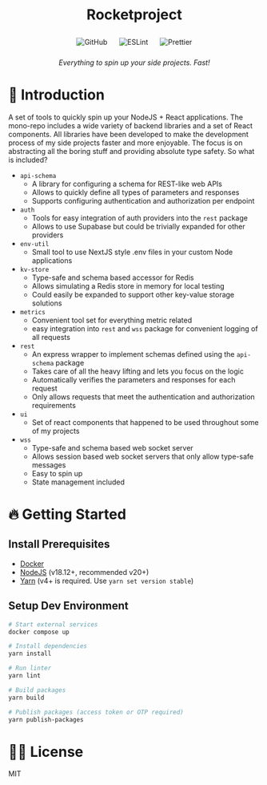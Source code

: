 <h1 align="center">Rocketproject</h1>

<p align="center">
    <img alt="GitHub" style="padding: 10px" src="https://img.shields.io/github/license/HenrikThoroe/rocketproject?style=for-the-badge">
    <img alt="ESLint" style="padding: 10px" src="https://img.shields.io/badge/code%20style-standard-brightgreen.svg?style=for-the-badge">
    <img alt="Prettier" style="padding: 10px" src="https://img.shields.io/badge/code_style-prettier-ff69b4.svg?style=for-the-badge">
</p>

<p align="center"><i>Everything to spin up your side projects. Fast!</i></p>

# 🚀 Introduction

A set of tools to quickly spin up your NodeJS + React applications.
The mono-repo includes a wide variety of backend libraries and a set of React components.
All libraries have been developed to make the development process of my side projects
faster and more enjoyable. The focus is on abstracting all the boring stuff and providing absolute
type safety. So what is included?

- `api-schema`
  - A library for configuring a schema for REST-like web APIs
  - Allows to quickly define all types of parameters and responses
  - Supports configuring authentication and authorization per endpoint
- `auth`
  - Tools for easy integration of auth providers into the `rest` package
  - Allows to use Supabase but could be trivially expanded for other providers
- `env-util`
  - Small tool to use NextJS style .env files in your custom Node applications
- `kv-store`
  - Type-safe and schema based accessor for Redis
  - Allows simulating a Redis store in memory for local testing
  - Could easily be expanded to support other key-value storage solutions
- `metrics`
  - Convenient tool set for everything metric related
  - easy integration into `rest` and `wss` package for convenient logging of all requests
- `rest`
  - An express wrapper to implement schemas defined using the `api-schema` package
  - Takes care of all the heavy lifting and lets you focus on the logic
  - Automatically verifies the parameters and responses for each request
  - Only allows requests that meet the authentication and authorization requirements
- `ui`
  - Set of react components that happened to be used throughout some of my projects
- `wss`
  - Type-safe and schema based web socket server
  - Allows session based web socket servers that only allow type-safe messages
  - Easy to spin up
  - State management included

# 🔥 Getting Started

## Install Prerequisites

- [Docker](https://www.docker.com/products/docker-desktop/)
- [NodeJS](https://nodejs.org/en/download) (v18.12+, recommended v20+)
- [Yarn](https://yarnpkg.com/getting-started/install) (v4+ is required. Use `yarn set version stable`)

## Setup Dev Environment

```sh
# Start external services
docker compose up

# Install dependencies
yarn install

# Run linter
yarn lint

# Build packages
yarn build

# Publish packages (access token or OTP required)
yarn publish-packages
```

# 🧑‍⚖️ License

MIT
